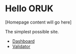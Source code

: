 # Hello ORUK

[Homepage content will go here]

The simplest possible site.

- [Dashboard](/developer/tools/dashboard)
- [Validator](/developer/tools/validator)
